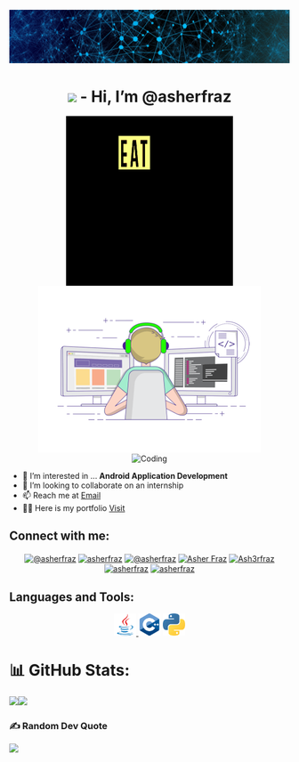 ![](https://raw.githubusercontent.com/asherfraz/asherfraz/master/media/Header.png)

 <h1 align="center"><img src="https://media.giphy.com/media/hvRJCLFzcasrR4ia7z/giphy.gif" width="25px"><b> - Hi, I’m @asherfraz</b> </h1>
<!--
[![Typing SVG](https://readme-typing-svg.herokuapp.com?font=Robot-Bold&size=30&color=330033&center=true&vCenter=true&width=900&height=110&lines=root@kali:~/++whoami;S+T+U+D+E+N+T;P+r+o+g+r+a+m+m+e+r;)](https://git.io/typing-svg) -->

<p align="center">
 <img align="center" alt="Coding" width="300" height="305" src="https://github.com/asherfraz/asherfraz/blob/main/media/eat_sleep_code_repeat2.gif"><img align="center" alt="Coding" width="400" src="https://github.com/asherfraz/asherfraz/blob/main/media/coding-gif.gif">
<br/>
 <img align="center" alt="Coding" width="400" src="https://github.com/asherfraz/asherfraz/blob/main/media/github_media.gif">
</p>

- 👀 I’m interested in ... **Android Application Development**
- 💞️ I’m looking to collaborate on an internship
- 📫 Reach me at <a href="mailto:asherfraz@gmail.com ">Email</a>
- 👨‍💻 Here is my portfolio <a href="https://asherfraz.github.io/"  target="_blank" >Visit</a>


## Connect with me:
<p align="center">
<a href="https://twitter.com/asherfraz" target="_blank"><img align="center" src="https://raw.githubusercontent.com/rahuldkjain/github-profile-readme-generator/master/src/images/icons/Social/twitter.svg" alt="@asherfraz" height="30" width="40" /></a>
<a href="https://dev.to/asherfraz" target="_blank"><img align="center" src="https://raw.githubusercontent.com/rahuldkjain/github-profile-readme-generator/master/src/images/icons/Social/devto.svg" alt="asherfraz" height="30" width="40" /></a>
<a href="https://linkedin.com/in/asherfraz" target="_blank"><img align="center" src="https://raw.githubusercontent.com/rahuldkjain/github-profile-readme-generator/master/src/images/icons/Social/linked-in-alt.svg" alt="@asherfraz" height="30" width="40" /></a>
<a href="https://fb.com/" target="_blank"><img align="center" src="https://raw.githubusercontent.com/rahuldkjain/github-profile-readme-generator/master/src/images/icons/Social/facebook.svg" alt="Asher Fraz" height="30" width="40" /></a>
<a href="https://instagram.com/" target="_blank"><img align="center" src="https://raw.githubusercontent.com/rahuldkjain/github-profile-readme-generator/master/src/images/icons/Social/instagram.svg" alt="Ash3rfraz" height="30" width="40" /></a>
<a href="https://www.hackerrank.com/asherfraz1" target="_blank"><img align="center" src="https://raw.githubusercontent.com/rahuldkjain/github-profile-readme-generator/master/src/images/icons/Social/hackerrank.svg" alt="asherfraz" height="30" width="40" /></a>
<a href="https://www.leetcode.com/asherfraz" target="_blank"><img align="center" src="https://raw.githubusercontent.com/rahuldkjain/github-profile-readme-generator/master/src/images/icons/Social/leet-code.svg" alt="asherfraz" height="30" width="40" /></a>

  
## Languages and Tools:
<p align="center"> 
 <!-- Java Language -->
 <a href="https://www.w3schools.com/java/" target="_blank" rel="noreferrer"> <img src="https://raw.githubusercontent.com/devicons/devicon/master/icons/java/java-original.svg" alt="java" width="40" height="40"/> </a> 
 <!-- Cpp Language -->
 <a href="https://www.w3schools.com/cpp/" target="_blank" rel="noreferrer"> <img src="https://raw.githubusercontent.com/devicons/devicon/master/icons/cplusplus/cplusplus-original.svg" alt="cplusplus" width="40" height="40"/></a> 
 <!-- Python Language -->
 <a href="https://realpython.com" target="_blank" rel="noreferrer"> <img src="https://github.com/asherfraz/asherfraz/blob/main/logos/python.png" alt="Python" width="40" height="40"/> </a>
 </p>

# 📊 GitHub Stats:
  ![](https://github-readme-stats.vercel.app/api?username=asherfraz&theme=highcontrast&hide_border=false&include_all_commits=true&count_private=false)![](https://github-readme-streak-stats.herokuapp.com/?user=asherfraz&theme=highcontrast&hide_border=false)<br/>

### ✍️ Random Dev Quote
![](https://quotes-github-readme.vercel.app/api?type=horizontal&theme=tokyonight)

<!---
asherfraz/asherfraz is a ✨ special ✨ repository because its `README.md` (this file) appears on your GitHub profile.
You can click the Preview link to take a look at your changes.
--->
